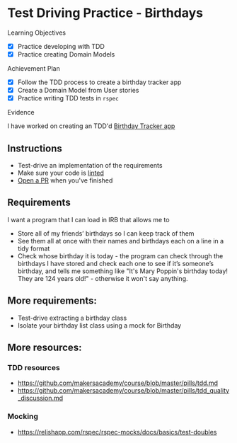 # Test Driving Practice - Birthdays

Learning Objectives

- [X] Practice developing with TDD
- [X] Practice creating Domain Models

Achievement Plan

- [X] Follow the TDD process to create a birthday tracker app
- [X] Create a Domain Model from User stories
- [x] Practice writing TDD tests in `rspec`

Evidence

I have worked on creating an TDD'd [Birthday Tracker app](https://github.com/hturnbull93/birthdays)

## Instructions

- Test-drive an implementation of the requirements
- Make sure your code is [linted](https://github.com/rubocop-hq/rubocop)
- [Open a PR](https://services.github.com/on-demand/github-cli/open-pull-request-github) when you've finished

## Requirements

I want a program that I can load in IRB that allows me to

- Store all of my friends’ birthdays so I can keep track of them
- See them all at once with their names and birthdays each on a line in a tidy format
- Check whose birthday it is today - the program can check through the birthdays I have stored and check each one to see if it’s someone’s birthday, and tells me something like "It's Mary Poppin's birthday today! They are 124 years old!" - otherwise it won't say anything.

## More requirements:

- Test-drive extracting a birthday class
- Isolate your birthday list class using a mock for Birthday

## More resources:

### TDD resources

- https://github.com/makersacademy/course/blob/master/pills/tdd.md
- https://github.com/makersacademy/course/blob/master/pills/tdd_quality_discussion.md

### Mocking

- https://relishapp.com/rspec/rspec-mocks/docs/basics/test-doubles
